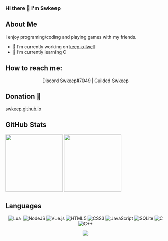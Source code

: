 ### Hi there 👋 I'm Swkeep

## About Me
I enjoy programing/coding and playing games with my friends.<br>

- 🔭 I’m currently working on [keep-oilwell](https://github.com/swkeep/keep-oilrig)
- 🌱 I’m currently learning C

##  How to reach me: 
<div align="center">

 Discord [Swkeep#7049](https://discord.com/users/414402575778185227) | Guilded [Swkeep](https://www.guilded.gg/u/swkeep)

</div>

## Donation 👋
<p align="center">

[swkeep.github.io](https://swkeep.github.io/)
  
</p>
  
## GitHub Stats
<p align="left">
  <img height="180rem" max-width="49%" src="https://github-readme-stats.vercel.app/api?username=swkeep&theme=radical&show_icons=true&hide_border=true"/>
  <img height="180rem" max-width="49%" src="https://github-readme-stats-eight-theta.vercel.app/api/top-langs/?username=swkeep&theme=radical&langs_count=10&hide_border=true"/>
</a>
</p>

## Languages


<div align="center">
  
![Lua](https://img.shields.io/badge/lua-%232C2D72.svg?style=for-the-badge&logo=lua&logoColor=white)&nbsp;
![NodeJS](https://img.shields.io/badge/node.js-6DA55F?style=for-the-badge&logo=node.js&logoColor=white)
![Vue.js](https://img.shields.io/badge/vuejs-%2335495e.svg?style=for-the-badge&logo=vuedotjs&logoColor=%234FC08D)
![HTML5](https://img.shields.io/badge/html5-%23E34F26.svg?style=for-the-badge&logo=html5&logoColor=white)
![CSS3](https://img.shields.io/badge/css3-%231572B6.svg?style=for-the-badge&logo=css3&logoColor=white)
![JavaScript](https://img.shields.io/badge/javascript-%23323330.svg?style=for-the-badge&logo=javascript&logoColor=%23F7DF1E)
![SQLite](https://img.shields.io/badge/sqlite-%2307405e.svg?style=for-the-badge&logo=sqlite&logoColor=white)
![C](https://img.shields.io/badge/c-%2300599C.svg?style=for-the-badge&logo=c&logoColor=white)
![C++](https://img.shields.io/badge/c++-%2300599C.svg?style=for-the-badge&logo=c%2B%2B&logoColor=white)

</div>

<div align="center">
 
![](https://komarev.com/ghpvc/?username=swkeep&label=PROFILE+VIEWS)
 
</div>

